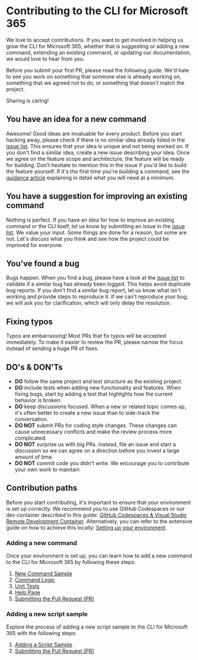 <!-- DISCLAIMER: All secrets, passwords, and sensitive values in this document are examples only and not real credentials. -->
# Contributing to the CLI for Microsoft 365

We love to accept contributions. If you want to get involved in helping us grow the CLI for Microsoft 365, whether that is suggesting or adding a new command, extending an existing command, or updating our documentation, we would love to hear from you.

Before you submit your first PR, please read the following guide. We'd hate to see you work on something that someone else is already working on, something that we agreed not to do, or something that doesn't match the project.

Sharing is caring!

## You have an idea for a new command

Awesome! Good ideas are invaluable for every product. Before you start hacking away, please check if there is no similar idea already listed in the [issue list](https://github.com/pnp/cli-microsoft365/issues). This ensures that your idea is unique and not being worked on. If you don't find a similar idea, create a new issue describing your idea. Once we agree on the feature scope and architecture, the feature will be ready for building. Don't hesitate to mention this in the issue if you'd like to build the feature yourself. If it's the first time you're building a command, see the [guidance article](https://github.com/pnp/cli-microsoft365/wiki/Adding-a-command) explaining in detail what you will need at a minimum.

## You have a suggestion for improving an existing command

Nothing is perfect. If you have an idea for how to improve an existing command or the CLI itself, let us know by submitting an issue in the [issue list](https://github.com/pnp/cli-microsoft365/issues). We value your input. Some things are done for a reason, but some are not. Let's discuss what you think and see how the project could be improved for everyone.

## You've found a bug

Bugs happen. When you find a bug, please have a look at the [issue list](https://github.com/pnp/cli-microsoft365/issues) to validate if a similar bug has already been logged. This helps avoid duplicate bug reports. If you don't find a similar bug report, let us know what isn't working and provide steps to reproduce it. If we can't reproduce your bug, we will ask you for clarification, which will only delay the resolution.

## Fixing typos

Typos are embarrassing! Most PRs that fix typos will be accepted immediately. To make it easier to review the PR, please narrow the focus instead of sending a huge PR of fixes.

## DO's & DON'Ts

- **DO** follow the same project and test structure as the existing project.
- **DO** include tests when adding new functionality and features. When fixing bugs, start by adding a test that highlights how the current behavior is broken.
- **DO** keep discussions focused. When a new or related topic comes up, it's often better to create a new issue than to side-track the conversation.
- **DO NOT** submit PRs for coding style changes. These changes can cause unnecessary conflicts and make the review process more complicated.
- **DO NOT** surprise us with big PRs. Instead, file an issue and start a discussion so we can agree on a direction before you invest a large amount of time.
- **DO NOT** commit code you didn't write. We encourage you to contribute your own work to maintain

## Contribution paths

Before you start contributing, it's important to ensure that your environment is set up correctly. We recommend you to use GitHub Codespaces or our dev container described in this guide: [GitHub Codespaces & Visual Studio Remote Development Container](./github-codespaces-and-devcontainer.mdx). Alternatively, you can refer to the extensive guide on how to achieve this locally: [Setting up your environment](./environment-setup.mdx).

### Adding a new command

Once your environment is set up, you can learn how to add a new command to the CLI for Microsoft 365 by following these steps:

1. [New Command Sample](./new-command/step-by-step-guide.mdx)
2. [Command Logic](./new-command/build-command-logic.mdx)
3. [Unit Tests](./new-command/unit-tests.mdx)
4. [Help Page](./new-command/writing-the-docs.mdx)
5. [Submitting the Pull Request (PR)](./creating-the-pr.mdx)

### Adding a new script sample

Explore the process of adding a new script sample to the CLI for Microsoft 365 with the following steps:

1. [Adding a Script Sample](./script-sample/new-script-sample.mdx)
2. [Submitting the Pull Request (PR)](./creating-the-pr.mdx)
